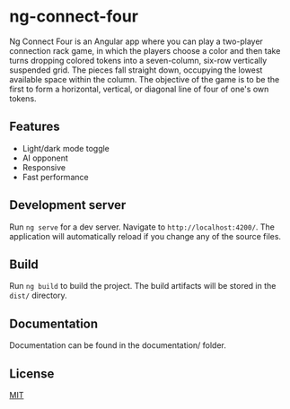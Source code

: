 # ng-connect-four

Ng Connect Four is an Angular app where you can play a two-player connection rack game, in which the players choose a color and then take turns dropping colored tokens into a seven-column, six-row vertically suspended grid. The pieces fall straight down, occupying the lowest available space within the column. The objective of the game is to be the first to form a horizontal, vertical, or diagonal line of four of one's own tokens.

## Features

- Light/dark mode toggle
- AI opponent
- Responsive
- Fast performance

## Development server

Run `ng serve` for a dev server. Navigate to `http://localhost:4200/`. The application will automatically reload if you change any of the source files.

## Build

Run `ng build` to build the project. The build artifacts will be stored in the `dist/` directory.

## Documentation

Documentation can be found in the documentation/ folder.

## License

[MIT](https://choosealicense.com/licenses/mit/)
